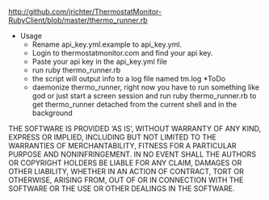 http://github.com/jrichter/ThermostatMonitor-RubyClient/blob/master/thermo_runner.rb

* Usage
  - Rename api_key.yml.example to api_key.yml.
  - Login to thermostatmonitor.com and find your api key.
  - Paste your api key in the api_key.yml file
  - run
    ruby thermo_runner.rb
  - the script will output info to a log file named tm.log
  *ToDo
  - daemonize thermo_runner, right now you have to run something like
    god or just start a screen session and run ruby thermo_runner.rb
    to get thermo_runner detached from the current shell and in the background

THE SOFTWARE IS PROVIDED ‘AS IS’, WITHOUT WARRANTY OF ANY KIND, EXPRESS OR IMPLIED, INCLUDING BUT NOT LIMITED TO THE WARRANTIES OF MERCHANTABILITY, FITNESS FOR A PARTICULAR PURPOSE AND NONINFRINGEMENT. IN NO EVENT SHALL THE AUTHORS OR COPYRIGHT HOLDERS BE LIABLE FOR ANY CLAIM, DAMAGES OR OTHER LIABILITY, WHETHER IN AN ACTION OF CONTRACT, TORT OR OTHERWISE, ARISING FROM, OUT OF OR IN CONNECTION WITH THE SOFTWARE OR THE USE OR OTHER DEALINGS IN THE SOFTWARE.
